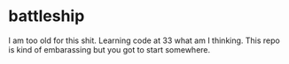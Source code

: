 battleship
==========
I am too old for this shit.  Learning code at 33 what am I thinking.  This repo is kind of embarassing but you got to start somewhere.
